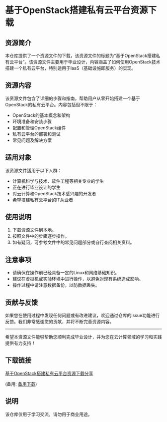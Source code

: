 # 基于OpenStack搭建私有云平台资源下载

## 资源简介

本仓库提供了一个资源文件的下载，该资源文件的标题为“基于OpenStack搭建私有云平台”。该资源文件主要用于毕业设计，内容涵盖了如何使用OpenStack技术搭建一个私有云平台，特别适用于IaaS（基础设施即服务）的实现。

## 资源内容

该资源文件包含了详细的步骤和指南，帮助用户从零开始搭建一个基于OpenStack的私有云平台。内容包括但不限于：

- OpenStack的基本概念和架构
- 环境准备和安装步骤
- 配置和管理OpenStack组件
- 私有云平台的部署和测试
- 常见问题及解决方案

## 适用对象

该资源文件适用于以下人群：

- 计算机科学与技术、软件工程等相关专业的学生
- 正在进行毕业设计的学生
- 对云计算和OpenStack技术感兴趣的开发者
- 希望搭建私有云平台的IT从业者

## 使用说明

1. 下载资源文件到本地。
2. 按照文件中的步骤逐步操作。
3. 如有疑问，可参考文件中的常见问题部分或自行查阅相关资料。

## 注意事项

- 请确保在操作前已经具备一定的Linux和网络基础知识。
- 建议在虚拟机或实验环境中进行操作，以避免对现有系统造成影响。
- 操作过程中请注意数据备份，以防数据丢失。

## 贡献与反馈

如果您在使用过程中发现任何问题或有改进建议，欢迎通过仓库的Issue功能进行反馈。我们非常感谢您的贡献，并将不断完善资源内容。

---

希望本资源文件能够帮助您顺利完成毕业设计，并为您在云计算领域的学习和实践提供有力支持！

## 下载链接
[基于OpenStack搭建私有云平台资源下载分享](https://pan.quark.cn/s/aafa2d5968bf) 

(备用: [备用下载](https://pan.baidu.com/s/1SdlcI8OHEeUSI-uCP-WtyQ?pwd=1234))

## 说明

该仓库仅用于学习交流，请勿用于商业用途。
